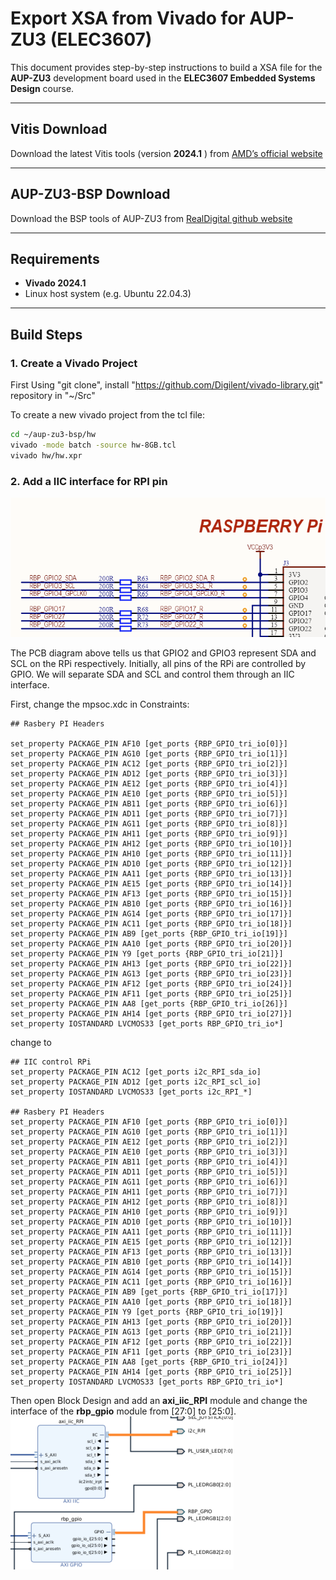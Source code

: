 # Export XSA from Vivado for AUP-ZU3 (ELEC3607)

This document provides step-by-step instructions to build a XSA file for the **AUP-ZU3** development board used in the **ELEC3607 Embedded Systems Design** course.

---

## Vitis Download
Download the latest Vitis tools (version **2024.1** ) from [AMD’s official website](https://www.xilinx.com/support/download/index.html/content/xilinx/en/downloadNav/vitis/2024-1.html)

---

## AUP-ZU3-BSP Download
Download the BSP tools of AUP-ZU3 from [RealDigital github website](https://github.com/RealDigitalOrg/aup-zu3-bsp)

---

## Requirements
- **Vivado 2024.1**
- Linux host system (e.g. Ubuntu 22.04.3)

---

## Build Steps

### 1. Create a Vivado Project
First Using "git clone", install "https://github.com/Digilent/vivado-library.git" repository in "~/Src"

To create a new vivado project from the tcl file:

```bash
cd ~/aup-zu3-bsp/hw
vivado -mode batch -source hw-8GB.tcl
vivado hw/hw.xpr
```

### 2. Add a IIC interface for RPI pin
![1](./image/1.png)

The PCB diagram above tells us that GPIO2 and GPIO3 represent SDA and SCL on the RPi respectively. Initially, all pins of the RPi are controlled by GPIO. We will separate SDA and SCL and control them through an IIC interface.

First, change the mpsoc.xdc in Constraints:
```
## Rasbery PI Headers

set_property PACKAGE_PIN AF10 [get_ports {RBP_GPIO_tri_io[0]}]
set_property PACKAGE_PIN AG10 [get_ports {RBP_GPIO_tri_io[1]}]
set_property PACKAGE_PIN AC12 [get_ports {RBP_GPIO_tri_io[2]}]
set_property PACKAGE_PIN AD12 [get_ports {RBP_GPIO_tri_io[3]}]
set_property PACKAGE_PIN AE12 [get_ports {RBP_GPIO_tri_io[4]}]
set_property PACKAGE_PIN AE10 [get_ports {RBP_GPIO_tri_io[5]}]
set_property PACKAGE_PIN AB11 [get_ports {RBP_GPIO_tri_io[6]}]
set_property PACKAGE_PIN AD11 [get_ports {RBP_GPIO_tri_io[7]}]
set_property PACKAGE_PIN AG11 [get_ports {RBP_GPIO_tri_io[8]}]
set_property PACKAGE_PIN AH11 [get_ports {RBP_GPIO_tri_io[9]}]
set_property PACKAGE_PIN AH12 [get_ports {RBP_GPIO_tri_io[10]}]
set_property PACKAGE_PIN AH10 [get_ports {RBP_GPIO_tri_io[11]}]
set_property PACKAGE_PIN AD10 [get_ports {RBP_GPIO_tri_io[12]}]
set_property PACKAGE_PIN AA11 [get_ports {RBP_GPIO_tri_io[13]}]
set_property PACKAGE_PIN AE15 [get_ports {RBP_GPIO_tri_io[14]}]
set_property PACKAGE_PIN AF13 [get_ports {RBP_GPIO_tri_io[15]}]
set_property PACKAGE_PIN AB10 [get_ports {RBP_GPIO_tri_io[16]}]
set_property PACKAGE_PIN AG14 [get_ports {RBP_GPIO_tri_io[17]}]
set_property PACKAGE_PIN AC11 [get_ports {RBP_GPIO_tri_io[18]}]
set_property PACKAGE_PIN AB9 [get_ports {RBP_GPIO_tri_io[19]}]
set_property PACKAGE_PIN AA10 [get_ports {RBP_GPIO_tri_io[20]}]
set_property PACKAGE_PIN Y9 [get_ports {RBP_GPIO_tri_io[21]}]
set_property PACKAGE_PIN AH13 [get_ports {RBP_GPIO_tri_io[22]}]
set_property PACKAGE_PIN AG13 [get_ports {RBP_GPIO_tri_io[23]}]
set_property PACKAGE_PIN AF12 [get_ports {RBP_GPIO_tri_io[24]}]
set_property PACKAGE_PIN AF11 [get_ports {RBP_GPIO_tri_io[25]}]
set_property PACKAGE_PIN AA8 [get_ports {RBP_GPIO_tri_io[26]}]
set_property PACKAGE_PIN AH14 [get_ports {RBP_GPIO_tri_io[27]}]
set_property IOSTANDARD LVCMOS33 [get_ports RBP_GPIO_tri_io*]
```
change to
```
## IIC control RPi
set_property PACKAGE_PIN AC12 [get_ports i2c_RPI_sda_io]
set_property PACKAGE_PIN AD12 [get_ports i2c_RPI_scl_io]
set_property IOSTANDARD LVCMOS33 [get_ports i2c_RPI_*]

## Rasbery PI Headers
set_property PACKAGE_PIN AF10 [get_ports {RBP_GPIO_tri_io[0]}]
set_property PACKAGE_PIN AG10 [get_ports {RBP_GPIO_tri_io[1]}]
set_property PACKAGE_PIN AE12 [get_ports {RBP_GPIO_tri_io[2]}]
set_property PACKAGE_PIN AE10 [get_ports {RBP_GPIO_tri_io[3]}]
set_property PACKAGE_PIN AB11 [get_ports {RBP_GPIO_tri_io[4]}]
set_property PACKAGE_PIN AD11 [get_ports {RBP_GPIO_tri_io[5]}]
set_property PACKAGE_PIN AG11 [get_ports {RBP_GPIO_tri_io[6]}]
set_property PACKAGE_PIN AH11 [get_ports {RBP_GPIO_tri_io[7]}]
set_property PACKAGE_PIN AH12 [get_ports {RBP_GPIO_tri_io[8]}]
set_property PACKAGE_PIN AH10 [get_ports {RBP_GPIO_tri_io[9]}]
set_property PACKAGE_PIN AD10 [get_ports {RBP_GPIO_tri_io[10]}]
set_property PACKAGE_PIN AA11 [get_ports {RBP_GPIO_tri_io[11]}]
set_property PACKAGE_PIN AE15 [get_ports {RBP_GPIO_tri_io[12]}]
set_property PACKAGE_PIN AF13 [get_ports {RBP_GPIO_tri_io[13]}]
set_property PACKAGE_PIN AB10 [get_ports {RBP_GPIO_tri_io[14]}]
set_property PACKAGE_PIN AG14 [get_ports {RBP_GPIO_tri_io[15]}]
set_property PACKAGE_PIN AC11 [get_ports {RBP_GPIO_tri_io[16]}]
set_property PACKAGE_PIN AB9 [get_ports {RBP_GPIO_tri_io[17]}]
set_property PACKAGE_PIN AA10 [get_ports {RBP_GPIO_tri_io[18]}]
set_property PACKAGE_PIN Y9 [get_ports {RBP_GPIO_tri_io[19]}]
set_property PACKAGE_PIN AH13 [get_ports {RBP_GPIO_tri_io[20]}]
set_property PACKAGE_PIN AG13 [get_ports {RBP_GPIO_tri_io[21]}]
set_property PACKAGE_PIN AF12 [get_ports {RBP_GPIO_tri_io[22]}]
set_property PACKAGE_PIN AF11 [get_ports {RBP_GPIO_tri_io[23]}]
set_property PACKAGE_PIN AA8 [get_ports {RBP_GPIO_tri_io[24]}]
set_property PACKAGE_PIN AH14 [get_ports {RBP_GPIO_tri_io[25]}]
set_property IOSTANDARD LVCMOS33 [get_ports RBP_GPIO_tri_io*]
```

Then open Block Design and add an **axi_iic_RPI** module and change the interface of the **rbp_gpio** module from [27:0] to [25:0].
<img src="./image/2.png" alt="2" style="zoom:50%;" />

